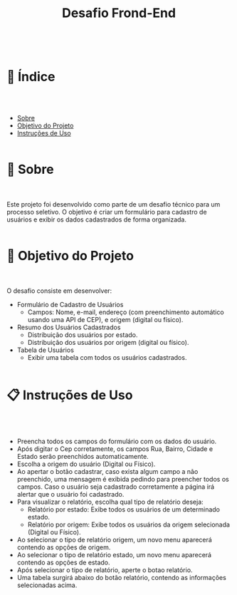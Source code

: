 <h1 align='center'> Desafio Frond-End </h1>
<br><br><br>

# 📰 Índice
<br></br>

- [Sobre](#-Sobre)
- [Objetivo do Projeto](#-Objetivo-do-Projeto)
- [Instruções de Uso](#-Instruções-de-Uso)
<br></br>

# 📃 Sobre
<br></br>
 Este projeto foi desenvolvido como parte de um desafio técnico para um processo seletivo. O objetivo é criar um formulário para cadastro de usuários e exibir os dados cadastrados de forma organizada.
 <br><br>

# 🚩 Objetivo do Projeto
<br></br>
O desafio consiste em desenvolver:
- Formulário de Cadastro de Usuários
    - Campos: Nome, e-mail, endereço (com preenchimento automático usando uma API de CEP), e origem (digital ou físico).
- Resumo dos Usuários Cadastrados
    - Distribuição dos usuários por estado.
    - Distribuição dos usuários por origem (digital ou físico).
- Tabela de Usuários
    - Exibir uma tabela com todos os usuários cadastrados.
<br></br>

# 📋 Instruções de Uso
<br></br>

- Preencha todos os campos do formulário com os dados do usuário.
- Após digitar o Cep corretamente, os campos Rua, Bairro, Cidade e Estado serão preenchidos automaticamente.
- Escolha a origem do usuário (Digital ou Físico).
- Ao apertar o botão cadastrar, caso exista algum campo a não preenchido, uma mensagem é exibida pedindo para preencher todos os campos. Caso o usuário seja cadastrado corretamente a página irá alertar que o usuário foi cadastrado.
- Para visualizar o relatório, escolha qual tipo de relatório deseja:
  - Relatório por estado: Exibe todos os usuários de um determinado estado.
  - Relatório por origem: Exibe todos os usuários da origem selecionada (Digital ou Físico).
- Ao selecionar o tipo de relatório origem, um novo menu aparecerá contendo as opções de origem.
- Ao selecionar o tipo de relatório estado, um novo menu aparecerá contendo as opções de estado.
- Após selecionar o tipo de relatório, aperte o botao relatório.
- Uma tabela surgirá abaixo do botão relatório, contendo as informações selecionadas acima.



























